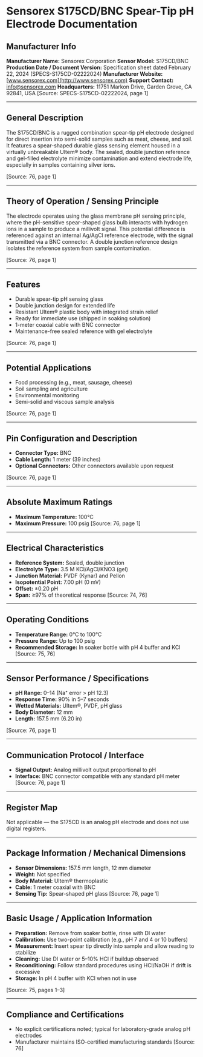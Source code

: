 # Sensorex S175CD/BNC Spear-Tip pH Electrode Documentation

## Manufacturer Info

**Manufacturer Name:** Sensorex Corporation
**Sensor Model:** S175CD/BNC
**Production Date / Document Version:** Specification sheet dated February 22, 2024 (SPECS-S175CD-02222024)
**Manufacturer Website:** [www.sensorex.com](http://www.sensorex.com)
**Support Contact:** [info@sensorex.com](mailto:info@sensorex.com)
**Headquarters:** 11751 Markon Drive, Garden Grove, CA 92841, USA
\[Source: SPECS-S175CD-02222024, page 1]

---

## General Description

The S175CD/BNC is a rugged combination spear-tip pH electrode designed for direct insertion into semi-solid samples such as meat, cheese, and soil. It features a spear-shaped durable glass sensing element housed in a virtually unbreakable Ultem® body. The sealed, double junction reference and gel-filled electrolyte minimize contamination and extend electrode life, especially in samples containing silver ions.

\[Source: 76, page 1]

---

## Theory of Operation / Sensing Principle

The electrode operates using the glass membrane pH sensing principle, where the pH-sensitive spear-shaped glass bulb interacts with hydrogen ions in a sample to produce a millivolt signal. This potential difference is referenced against an internal Ag/AgCl reference electrode, with the signal transmitted via a BNC connector. A double junction reference design isolates the reference system from sample contamination.

\[Source: 76, page 1]

---

## Features

* Durable spear-tip pH sensing glass
* Double junction design for extended life
* Resistant Ultem® plastic body with integrated strain relief
* Ready for immediate use (shipped in soaking solution)
* 1-meter coaxial cable with BNC connector
* Maintenance-free sealed reference with gel electrolyte

\[Source: 76, page 1]

---

## Potential Applications

* Food processing (e.g., meat, sausage, cheese)
* Soil sampling and agriculture
* Environmental monitoring
* Semi-solid and viscous sample analysis

\[Source: 76, page 1]

---

## Pin Configuration and Description

* **Connector Type:** BNC
* **Cable Length:** 1 meter (39 inches)
* **Optional Connectors:** Other connectors available upon request

\[Source: 76, page 1]

---

## Absolute Maximum Ratings

* **Maximum Temperature:** 100°C
* **Maximum Pressure:** 100 psig
  \[Source: 76, page 1]

---

## Electrical Characteristics

* **Reference System:** Sealed, double junction
* **Electrolyte Type:** 3.5 M KCl/AgCl/KNO3 (gel)
* **Junction Material:** PVDF (Kynar) and Pellon
* **Isopotential Point:** 7.00 pH (0 mV)
* **Offset:** ±0.20 pH
* **Span:** ≥97% of theoretical response
  \[Source: 74, 76]

---

## Operating Conditions

* **Temperature Range:** 0°C to 100°C
* **Pressure Range:** Up to 100 psig
* **Recommended Storage:** In soaker bottle with pH 4 buffer and KCl
  \[Source: 75, 76]

---

## Sensor Performance / Specifications

* **pH Range:** 0–14 (Na⁺ error > pH 12.3)
* **Response Time:** 90% in 5–7 seconds
* **Wetted Materials:** Ultem®, PVDF, pH glass
* **Body Diameter:** 12 mm
* **Length:** 157.5 mm (6.20 in)

\[Source: 76, page 1]

---

## Communication Protocol / Interface

* **Signal Output:** Analog millivolt output proportional to pH
* **Interface:** BNC connector compatible with any standard pH meter
  \[Source: 76, page 1]

---

## Register Map

Not applicable — the S175CD is an analog pH electrode and does not use digital registers.

---

## Package Information / Mechanical Dimensions

* **Sensor Dimensions:** 157.5 mm length, 12 mm diameter
* **Weight:** Not specified
* **Body Material:** Ultem® thermoplastic
* **Cable:** 1 meter coaxial with BNC
* **Sensing Tip:** Spear-shaped pH glass
  \[Source: 76, page 1]

---

## Basic Usage / Application Information

* **Preparation:** Remove from soaker bottle, rinse with DI water
* **Calibration:** Use two-point calibration (e.g., pH 7 and 4 or 10 buffers)
* **Measurement:** Insert spear tip directly into sample and allow reading to stabilize
* **Cleaning:** Use DI water or 5–10% HCl if buildup observed
* **Reconditioning:** Follow standard procedures using HCl/NaOH if drift is excessive
* **Storage:** In pH 4 buffer with KCl when not in use

\[Source: 75, pages 1–3]

---

## Compliance and Certifications

* No explicit certifications noted; typical for laboratory-grade analog pH electrodes
* Manufacturer maintains ISO-certified manufacturing standards
  \[Source: 76]
